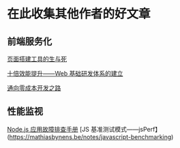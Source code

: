# 在此收集其他作者的好文章

## 前端服务化

[页面搭建工具的生与死](https://www.cnblogs.com/sskyy/p/6496287.html)

[十倍效能提升——Web 基础研发体系的建立](https://www.cnblogs.com/sskyy/p/8613393.html)

[通向零成本开发之路](https://os.alipayobjects.com/rmsportal/sJqXvOtwePsVWGNIwlas.pdf)


## 性能监视

[Node.js 应用故障排查手册](https://github.com/aliyun-node/Node.js-Troubleshooting-Guide)
[JS 基准测试模式——jsPerf】(https://mathiasbynens.be/notes/javascript-benchmarking)
